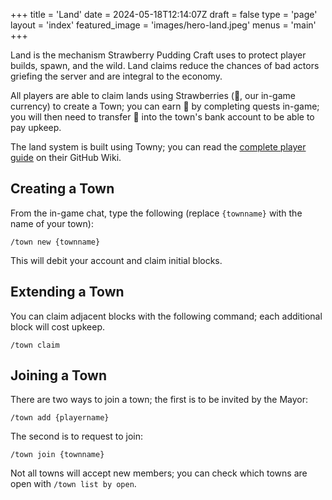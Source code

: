+++
title = 'Land'
date = 2024-05-18T12:14:07Z
draft = false
type = 'page'
layout = 'index'
featured_image = 'images/hero-land.jpeg'
menus = 'main'
+++

Land is the mechanism Strawberry Pudding Craft uses to protect player builds, spawn, and the wild. Land claims reduce the chances of bad actors griefing the server and are integral to the economy.

All players are able to claim lands using Strawberries (🍓, our in-game currency) to create a Town; you can earn 🍓 by completing quests in-game; you will then need to transfer 🍓 into the town's bank account to be able to pay upkeep.

The land system is built using Towny; you can read the [complete player guide](https://github.com/TownyAdvanced/Towny/wiki/How-Towny-Works) on their GitHub Wiki.

## Creating a Town

From the in-game chat, type the following (replace `{townname}` with the name of your town):

```
/town new {townname}
```

This will debit your account and claim initial blocks.

## Extending a Town

You can claim adjacent blocks with the following command; each additional block will cost upkeep.

```
/town claim
```

## Joining a Town

There are two ways to join a town; the first is to be invited by the Mayor:

```
/town add {playername}
```

The second is to request to join:

```
/town join {townname}
```

Not all towns will accept new members; you can check which towns are open with `/town list by open`.


